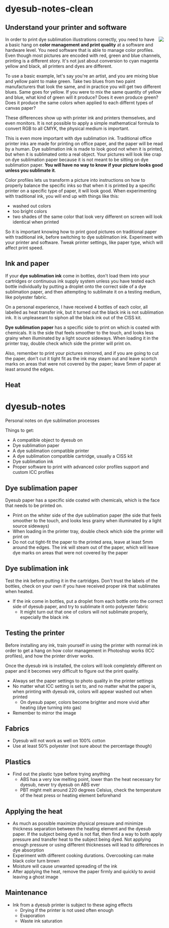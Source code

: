 # dyesub-notes-clean

## Understand your printer and software

<img align="right" src="img.jpg"> In order to print dye sublimation illustrations correctly, you need to have a basic hang on **color management and print quality** at a software and hardware level. You need software that is able to manage color profiles. Even though most pictures are encoded with red, green and blue channels, printing is a different story. It's not just about conversion to cyan magenta yellow and black, all printers and dyes are different.

To use a basic example, let's say you're an artist, and you are mixing blue and yellow paint to make green. Take two blues from two paint manufacturers that look the same, and in practice you will get two different blues. Same goes for yellow. If you were to mix the same quantity of yellow and blue, what kind of green will it produce? Does it even produce green? Does it produce the same colors when applied to each differnt types of canvas paper?

These differences show up with printer ink and printers themselves, and even monitors. It is not possible to apply a simple mathematical formula to convert RGB to all CMYK, the physical medium is important.

This is even more important with dye sublimation ink. Traditional office printer inks are made for printing on office paper, and the paper will be read by a human. Dye sublimation ink is made to look good not when it is printed, but when it is sublimated onto a real object. Your pictures will look like crap on dye sublimation paper because it is not meant to be sitting on dye sublimation paper. **You will have no way to know if your picture looks good unless you sublimate it**.

Color profiles lets us transform a picture into instructions on how to properly balance the specific inks so that when it is printed by a specific printer on a specific type of paper, it will look good. When experimenting with traditional ink, you will end up with things like this:
- washed out colors
- too bright colors
- two shades of the same color that look very different on screen will look identical when printed

So it is important knowing how to print good pictures on traditional paper with traditional ink, before switching to dye sublimation ink. Experiment with your printer and software. Tweak printer settings, like paper type, which will affect print speed.

## Ink and paper

If your **dye sublimation ink** come in bottles, don't load them into your cartridges or continuous ink supply system unless you have tested each bottle individually by putting a droplet onto the correct side of a dye sublimation paper, and then attempting to sublimate it on a testing medium, like polyester fabric.

On a personal experience, I have received 4 bottles of each color, all labelled as heat transfer ink, but it turned out the black ink is not sublimation ink. It is unpleaseant to siphon all the black ink out of the CISS kit.

**Dye sublimation paper** has a specific side to print on which is coated with chemicals. It is the side that feels smoother to the touch, and looks less grainy when illuminated by a light source sideways. When loading it in the printer tray, double check which side the printer will print on.

Also, remember to print your pictures mirrored, and if you are going to cut the paper, don't cut it tight fit as the ink may steam out and leave scortch marks on areas that were not covered by the paper; leave 5mm of paper at least around the edges.

## Heat



# dyesub-notes

Personal notes on dye sublimation processes

Things to get:

- A compatible object to dyesub on
- Dye sublimation paper
- A dye sublimation compatible printer
- A dye sublimation compatible cartridge, usually a CISS kit
- Dye sublimation ink
- Proper software to print with advanced color profiles support and custom ICC profiles

## Dye sublimation paper

Dyesub paper has a specific side coated with chemicals, which is the face that needs to be printed on.

- Print on the whiter side of the dye sublimation paper (the side that feels smoother to the touch, and looks less grainy when illuminated by a light source sideways)
- When loading in the printer tray, double check which side the printer will print on
- Do not cut tight-fit the paper to the printed area, leave at least 5mm around the edges. The ink will steam out of the paper, which will leave dye marks on areas that were not covered by the paper

## Dye sublimation ink

Test the ink before putting it in the cartridges. Don't trust the labels of the bottles, check on your own if you have received proper ink that sublimates when heated.

- If the ink come in bottles, put a droplet from each bottle onto the correct side of dyesub paper, and try to sublimate it onto polyester fabric
  - It might turn out that one of colors will not sublimate properly, especially the black ink
  
## Testing the printer

Before installing any ink, train yourself in using the printer with normal ink in order to get a hang on how color management in Photoshop works (ICC profiles), and how the printer driver works.

Once the dyesub ink is installed, the colors will look completely different on paper and it becomes very difficult to figure out the print quality.

- Always set the paper settings to photo quality in the printer settings
- No matter what ICC setting is set to, and no matter what the paper is, when printing with dyesub ink, colors will appear washed out when printed
  - On dyesub paper, colors become brighter and more vivid after heating (dye turning into gas)
- Remember to mirror the image

## Fabrics

- Dyesub will not work as well on 100% cotton
- Use at least 50% polyester (not sure about the percentage though)

## Plastics

- Find out the plastic type before trying anything
  - ABS has a very low melting point, lower than the heat necessary for dyesub, never try dyesub on ABS ever
  - PBT might melt around 220 degrees Celsius, check the temperature of the heat press or heating element beforehand

## Applying the heat

- As much as possible maximize physical pressure and minimize thickness separation between the heating element and the dyesub paper. If the subject being dyed is not flat, then find a way to both apply pressure and transfer heat to the subject being dyed. Not applying enough pressure or using different thicknesses will lead to differences in dye absorption
- Experiment with different cooking durations. Overcooking can make black color turn brown
- Moisture will cause unwanted spreading of the ink
- After applying the heat, remove the paper firmly and quickly to avoid leaving a ghost image

## Maintenance

- Ink from a dyesub printer is subject to these aging effects
  - Drying if the printer is not used often enough
  - Evaporation
  - Waste ink saturation
